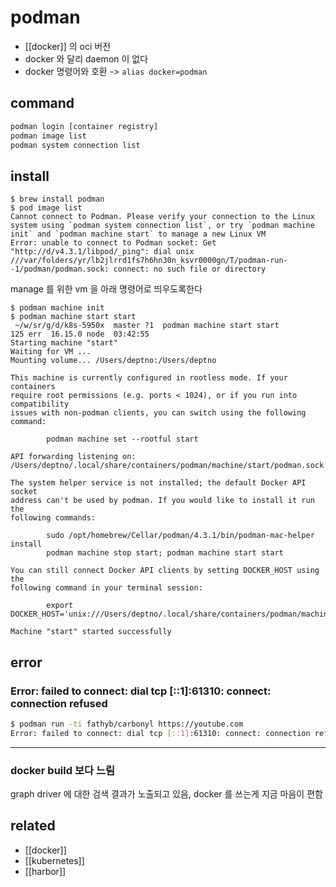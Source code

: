 # podman

- [[docker]] 의 oci 버전
- docker 와 달리 daemon 이 없다
- docker 명령어와 호환 -> `alias docker=podman`

## command
```sh 
podman login [container registry]
podman image list
podman system connection list
```
## install
```su 
$ brew install podman
$ pod image list
Cannot connect to Podman. Please verify your connection to the Linux system using `podman system connection list`, or try `podman machine init` and `podman machine start` to manage a new Linux VM
Error: unable to connect to Podman socket: Get "http://d/v4.3.1/libpod/_ping": dial unix ///var/folders/yr/lb2jlrrd1fs7h6hn30n_ksvr0000gn/T/podman-run--1/podman/podman.sock: connect: no such file or directory
```
manage 를 위한 vm 을 아래 명령어로 띄우도록한다
```su 
$ podman machine init
$ podman machine start start
 ~/w/sr/g/d/k8s-5950x  master ?1  podman machine start start                                                   125 err  16.15.0 node  03:42:55
Starting machine "start"
Waiting for VM ...
Mounting volume... /Users/deptno:/Users/deptno

This machine is currently configured in rootless mode. If your containers
require root permissions (e.g. ports < 1024), or if you run into compatibility
issues with non-podman clients, you can switch using the following command:

        podman machine set --rootful start

API forwarding listening on: /Users/deptno/.local/share/containers/podman/machine/start/podman.sock

The system helper service is not installed; the default Docker API socket
address can't be used by podman. If you would like to install it run the
following commands:

        sudo /opt/homebrew/Cellar/podman/4.3.1/bin/podman-mac-helper install
        podman machine stop start; podman machine start start

You can still connect Docker API clients by setting DOCKER_HOST using the
following command in your terminal session:

        export DOCKER_HOST='unix:///Users/deptno/.local/share/containers/podman/machine/start/podman.sock'

Machine "start" started successfully
```
## error
### Error: failed to connect: dial tcp [::1]:61310: connect: connection refused
```sh 
$ podman run -ti fathyb/carbonyl https://youtube.com                                                         127 err  16.15.0 node  17:46:50
Error: failed to connect: dial tcp [::1]:61310: connect: connection refused
```
---
### docker build 보다 느림
graph driver 에 대한 검색 결과가 노출되고 있음, docker 를 쓰는게 지금 마음이 편함

## related
- [[docker]]
- [[kubernetes]]
- [[harbor]]
